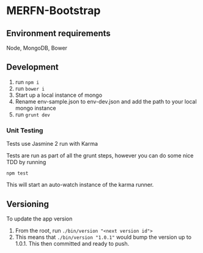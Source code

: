 # MERFN-Bootstrap

## Environment requirements
Node, MongoDB, Bower

## Development
1. run `npm i`
2. run `bower i`
3. Start up a local instance of mongo
4. Rename env-sample.json to env-dev.json and add the path to your local mongo instance
5. run `grunt dev`

### Unit Testing
Tests use Jasmine 2 run with Karma

Tests are run as part of all the grunt steps, however you can do some nice TDD by running

`npm test`

This will start an auto-watch instance of the karma runner.

## Versioning

To update the app version

1. From the root, run `./bin/version "<next version id">`
2. This means that `./bin/version "1.0.1"` would bump the version up to 1.0.1. This then committed and ready to push.
